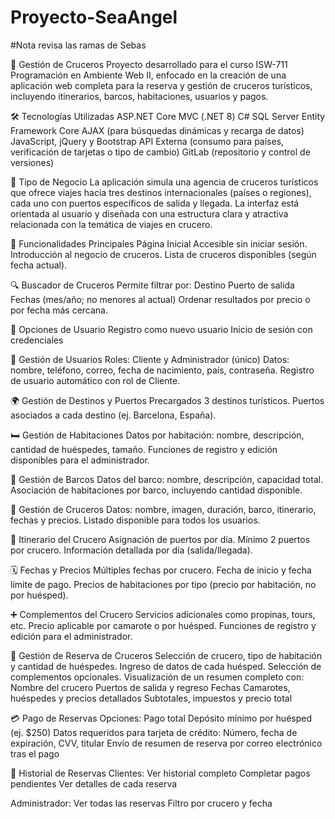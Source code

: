 # Proyecto-SeaAngel

#Nota revisa las ramas de Sebas

🚢 Gestión de Cruceros
Proyecto desarrollado para el curso ISW-711 Programación en Ambiente Web II, enfocado en la creación de una aplicación web completa para la reserva y gestión de cruceros turísticos, incluyendo itinerarios, barcos, habitaciones, usuarios y pagos.

🛠 Tecnologías Utilizadas
ASP.NET Core MVC (.NET 8)
C#
SQL Server
Entity Framework Core
AJAX (para búsquedas dinámicas y recarga de datos)
JavaScript, jQuery y Bootstrap
API Externa (consumo para países, verificación de tarjetas o tipo de cambio)
GitLab (repositorio y control de versiones)

🧭 Tipo de Negocio
La aplicación simula una agencia de cruceros turísticos que ofrece viajes hacia tres destinos internacionales (países o regiones), cada uno con puertos específicos de salida y llegada. La interfaz está orientada al usuario y diseñada con una estructura clara y atractiva relacionada con la temática de viajes en crucero.

📄 Funcionalidades Principales
Página Inicial
Accesible sin iniciar sesión.
Introducción al negocio de cruceros.
Lista de cruceros disponibles (según fecha actual).

🔍 Buscador de Cruceros
Permite filtrar por:
Destino
Puerto de salida
Fechas (mes/año; no menores al actual)
Ordenar resultados por precio o por fecha más cercana.

👤 Opciones de Usuario
Registro como nuevo usuario
Inicio de sesión con credenciales

🔐 Gestión de Usuarios
Roles: Cliente y Administrador (único)
Datos: nombre, teléfono, correo, fecha de nacimiento, país, contraseña.
Registro de usuario automático con rol de Cliente.

🌍 Gestión de Destinos y Puertos
Precargados 3 destinos turísticos.
Puertos asociados a cada destino (ej. Barcelona, España).

🛏️ Gestión de Habitaciones
Datos por habitación: nombre, descripción, cantidad de huéspedes, tamaño.
Funciones de registro y edición disponibles para el administrador.

🚢 Gestión de Barcos
Datos del barco: nombre, descripción, capacidad total.
Asociación de habitaciones por barco, incluyendo cantidad disponible.

🧭 Gestión de Cruceros
Datos: nombre, imagen, duración, barco, itinerario, fechas y precios.
Listado disponible para todos los usuarios.

📅 Itinerario del Crucero
Asignación de puertos por día.
Mínimo 2 puertos por crucero.
Información detallada por día (salida/llegada).

🗓 Fechas y Precios
Múltiples fechas por crucero.
Fecha de inicio y fecha límite de pago.
Precios de habitaciones por tipo (precio por habitación, no por huésped).

➕ Complementos del Crucero
Servicios adicionales como propinas, tours, etc.
Precio aplicable por camarote o por huésped.
Funciones de registro y edición para el administrador.

📝 Gestión de Reserva de Cruceros
Selección de crucero, tipo de habitación y cantidad de huéspedes.
Ingreso de datos de cada huésped.
Selección de complementos opcionales.
Visualización de un resumen completo con:
Nombre del crucero
Puertos de salida y regreso
Fechas
Camarotes, huéspedes y precios detallados
Subtotales, impuestos y precio total

💳 Pago de Reservas
Opciones:
Pago total
Depósito mínimo por huésped (ej. $250)
Datos requeridos para tarjeta de crédito:
Número, fecha de expiración, CVV, titular
Envío de resumen de reserva por correo electrónico tras el pago

📂 Historial de Reservas
Clientes:
Ver historial completo
Completar pagos pendientes
Ver detalles de cada reserva

Administrador:
Ver todas las reservas
Filtro por crucero y fecha

